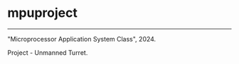 # mpuproject
-------------
"Microprocessor Application System Class", 2024.

Project - Unmanned Turret.
